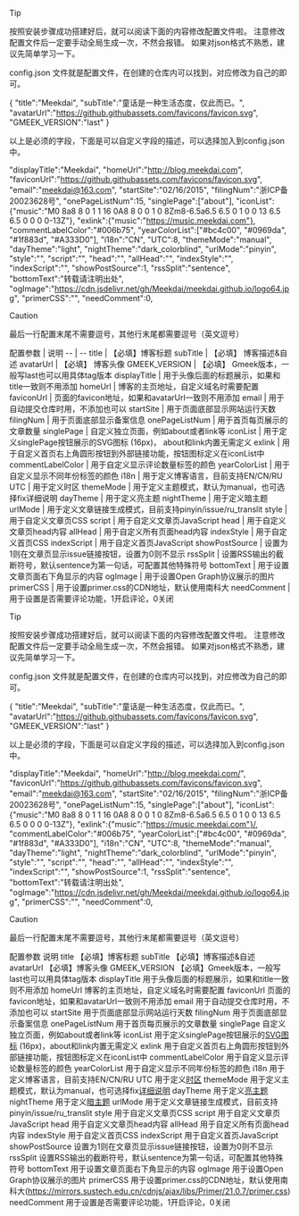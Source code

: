 Tip

按照安装步骤成功搭建好后，就可以阅读下面的内容修改配置文件啦。
注意修改配置文件后一定要手动全局生成一次，不然会报错。
如果对json格式不熟悉，建议先简单学习一下。

config.json 文件就是配置文件，在创建的仓库内可以找到，对应修改为自己的即可。

{
    "title":"Meekdai",
    "subTitle":"童话是一种生活态度，仅此而已。",
    "avatarUrl":"https://github.githubassets.com/favicons/favicon.svg",
    "GMEEK_VERSION":"last"
}


以上是必须的字段，下面是可以自定义字段的描述，可以选择加入到config.json中。

"displayTitle":"Meekdai",
"homeUrl":"http://blog.meekdai.com",
"faviconUrl":"https://github.githubassets.com/favicons/favicon.svg",
"email":"meekdai@163.com",
"startSite":"02/16/2015",
"filingNum":"浙ICP备20023628号",
"onePageListNum":15,
"singlePage":["about"],
"iconList":{"music":"M0 8a8 8 0 1 1 16 0A8 8 0 0 1 0 8Zm8-6.5a6.5 6.5 0 1 0 0 13 6.5 6.5 0 0 0 0-13Z"},
"exlink":{"music":"https://music.meekdai.com"},
"commentLabelColor":"#006b75",
"yearColorList":["#bc4c00", "#0969da", "#1f883d", "#A333D0"],
"i18n":"CN",
"UTC":8,
"themeMode":"manual",
"dayTheme":"light",
"nightTheme":"dark_colorblind",
"urlMode":"pinyin",
"style":"",
"script":"",
"head":"",
"allHead":"",
"indexStyle":"",
"indexScript":"",
"showPostSource":1,
"rssSplit":"sentence",
"bottomText":"转载请注明出处",
"ogImage":"https://cdn.jsdelivr.net/gh/Meekdai/meekdai.github.io/logo64.jpg",
"primerCSS":"<link href='https://mirrors.sustech.edu.cn/cdnjs/ajax/libs/Primer/21.0.7/primer.css' rel='stylesheet' />",
"needComment":0,

Caution

最后一行配置末尾不需要逗号，其他行末尾都需要逗号（英文逗号）

配置参数 
| 说明 -- | -- title | 【必填】博客标题 
subTitle | 【必填】
博客描述&自述 avatarUrl | 【必填】
博客头像 GMEEK_VERSION | 【必填】
Gmeek版本，一般写last也可以用具体tag版本 
displayTitle | 用于头像后面的标题展示，如果和title一致则不用添加
homeUrl | 博客的主页地址，自定义域名时需要配置 
faviconUrl | 页面的favicon地址，如果和avatarUrl一致则不用添加 
email | 用于自动提交仓库时用，不添加也可以
startSite | 用于页面底部显示网站运行天数 
filingNum | 用于页面底部显示备案信息 
onePageListNum | 用于首页每页展示的文章数量 
singlePage | 自定义独立页面，例如about或者link等
 iconList | 用于定义singlePage按钮展示的SVG图标 (16px)，
about和link内置无需定义 
exlink | 用于自定义首页右上角圆形按钮到外部链接功能，按钮图标定义在iconList中
commentLabelColor | 用于自定义显示评论数量标签的颜色 
yearColorList | 用于自定义显示不同年份标签的颜色
i18n | 用于定义博客语言，目前支持EN/CN/RU 
UTC | 用于定义时区 
themeMode | 用于定义主题模式，默认为manual，也可选择fix详细说明 
dayTheme | 用于定义亮主题 
nightTheme | 用于定义暗主题 
urlMode | 用于定义文章链接生成模式，目前支持pinyin/issue/ru_translit 
style | 用于自定义文章页CSS 
script | 用于自定义文章页JavaScript 
head | 用于自定义文章页head内容 
allHead | 用于自定义所有页面head内容 
indexStyle | 用于自定义首页CSS 
indexScript | 用于自定义首页JavaScript 
showPostSource | 设置为1则在文章页显示issue链接按钮，设置为0则不显示 
rssSplit | 设置RSS输出的截断符号，默认sentence为第一句话，可配置其他特殊符号 
bottomText | 用于设置文章页面右下角显示的内容 
ogImage | 用于设置Open Graph协议展示的图片 
primerCSS | 用于设置primer.css的CDN地址，默认使用南科大 
needComment | 用于设置是否需要评论功能，1开启评论，0关闭

Tip

按照安装步骤成功搭建好后，就可以阅读下面的内容修改配置文件啦。
注意修改配置文件后一定要手动全局生成一次，不然会报错。
如果对json格式不熟悉，建议先简单学习一下。

config.json 文件就是配置文件，在创建的仓库内可以找到，对应修改为自己的即可。

{
"title":"Meekdai",
"subTitle":"童话是一种生活态度，仅此而已。",
"avatarUrl":"https://github.githubassets.com/favicons/favicon.svg",
"GMEEK_VERSION":"last"
}

以上是必须的字段，下面是可以自定义字段的描述，可以选择加入到config.json中。

"displayTitle":"Meekdai",
"homeUrl":"http://blog.meekdai.com/",
"faviconUrl":"https://github.githubassets.com/favicons/favicon.svg",
"email":"[meekdai@163.com](mailto:meekdai@163.com)",
"startSite":"02/16/2015",
"filingNum":"浙ICP备20023628号",
"onePageListNum":15,
"singlePage":["about"],
"iconList":{"music":"M0 8a8 8 0 1 1 16 0A8 8 0 0 1 0 8Zm8-6.5a6.5 6.5 0 1 0 0 13 6.5 6.5 0 0 0 0-13Z"},
"exlink":{"music":"https://music.meekdai.com"}/,
"commentLabelColor":"#006b75",
"yearColorList":["#bc4c00", "#0969da", "#1f883d", "#A333D0"],
"i18n":"CN",
"UTC":8,
"themeMode":"manual",
"dayTheme":"light",
"nightTheme":"dark_colorblind",
"urlMode":"pinyin",
"style":"",
"script":"",
"head":"",
"allHead":"",
"indexStyle":"",
"indexScript":"",
"showPostSource":1,
"rssSplit":"sentence",
"bottomText":"转载请注明出处",
"ogImage":"https://cdn.jsdelivr.net/gh/Meekdai/meekdai.github.io/logo64.jpg",
"primerCSS":"",
"needComment":0,

Caution

最后一行配置末尾不需要逗号，其他行末尾都需要逗号（英文逗号）

配置参数 说明
title 【必填】博客标题
subTitle 【必填】博客描述&自述
avatarUrl 【必填】博客头像
GMEEK_VERSION 【必填】Gmeek版本，一般写last也可以用具体tag版本
displayTitle 用于头像后面的标题展示，如果和title一致则不用添加
homeUrl 博客的主页地址，自定义域名时需要配置
faviconUrl 页面的favicon地址，如果和avatarUrl一致则不用添加
email 用于自动提交仓库时用，不添加也可以
startSite 用于页面底部显示网站运行天数
filingNum 用于页面底部显示备案信息
onePageListNum 用于首页每页展示的文章数量
singlePage 自定义独立页面，例如about或者link等
iconList 用于定义singlePage按钮展示的[SVG图标](https://primer.style/foundations/icons/#16px) (16px)，about和link内置无需定义
exlink 用于自定义首页右上角圆形按钮到外部链接功能，按钮图标定义在iconList中
commentLabelColor 用于自定义显示评论数量标签的颜色
yearColorList 用于自定义显示不同年份标签的颜色
i18n 用于定义博客语言，目前支持EN/CN/RU
UTC 用于定义[时区](https://en.wikipedia.org/wiki/List_of_UTC_offsets)
themeMode 用于定义主题模式，默认为manual，也可选择fix[详细说明](https://blog.meekdai.com/post/%E3%80%90Gmeek-jin-jie-%E3%80%91-liang-an-zhu-ti-pei-zhi-fang-shi.html)
dayTheme 用于定义[亮主题](https://github.com/settings/appearance)
nightTheme 用于定义[暗主题](https://github.com/settings/appearance)
urlMode 用于定义文章链接生成模式，目前支持pinyin/issue/ru_translit
style 用于自定义文章页CSS
script 用于自定义文章页JavaScript
head 用于自定义文章页head内容
allHead 用于自定义所有页面head内容
indexStyle 用于自定义首页CSS
indexScript 用于自定义首页JavaScript
showPostSource 设置为1则在文章页显示issue链接按钮，设置为0则不显示
rssSplit 设置RSS输出的截断符号，默认sentence为第一句话，可配置其他特殊符号
bottomText 用于设置文章页面右下角显示的内容
ogImage 用于设置Open Graph协议展示的图片
primerCSS 用于设置primer.css的CDN地址，默认使用南科大(https://mirrors.sustech.edu.cn/cdnjs/ajax/libs/Primer/21.0.7/primer.css)
needComment 用于设置是否需要评论功能，1开启评论，0关闭
